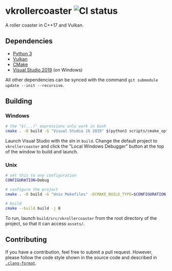 # vkrollercoaster ![CI status](https://img.shields.io/github/workflow/status/yodasoda1219/vkrollercoaster/build)

A roller coaster in C++17 and Vulkan.

## Dependencies

- [Python 3](https://www.python.org/)
- [Vulkan](https://www.vulkan.org/)
- [CMake](https://www.cmake.org/)
- [Visual Studio 2019](https://visualstudio.microsoft.com/) (on Windows)

All other dependencies can be synced with the command `git submodule update --init --recursive`.

## Building

### Windows
```bash
# the "$(...)" expressions only work in bash
cmake . -B build -G "Visual Studio 16 2019" $(python3 scripts/cmake_options.py)
```

Launch Visual Studio with the sln in `build`. Change the default project to `vkrollercoaster` and click the "Local Windows Debugger" button at the top of the window to build and launch.

### Unix
```bash
# set this to any configuration
CONFIGURATION=Debug

# configure the project
cmake . -B build -G "Unix Makefiles" -DCMAKE_BUILD_TYPE=$CONFIGURATION $(python3 scripts/cmake_options.py)

# build
cmake --build build -j 8
```

To run, launch `build/src/vkrollercoaster` from the root directory of the project, so that it can access `assets/`.

## Contributing

If you have a contribution, feel free to submit a pull request. However, please follow the code style shown in the source code and described in [`.clang-format`](.clang-format).